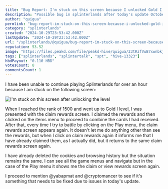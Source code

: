 ```yaml
---
title: "Bug Report: I'm stuck on this screen because I unlocked Gold I level"
description: "Possible bug in splinterlands after today's update October 29, 2024"
author: "quigua"
permlink: "bug-report-im-stuck-on-this-screen-because-i-unlocked-gold-i-level"
category: "splinterlands"
created: "2024-10-29T23:53:42.000Z"
lastUpdate: "2024-10-29T23:53:42.000Z"
url: "/splinterlands/@quigua/bug-report-im-stuck-on-this-screen-because-i-unlocked-gold-i-level"
reputation: 53.52
image: "https://files.peakd.com/file/peakd-hive/quigua/23tRzfVuB7xwnbkjZkAaJrYdeU9cb4k1v5cn87WDkdurLcXUKMoh6hQpUS2xEiUWLNEVu.png"
tags: ["splinterlands", "splintertalk", "spt", "hive-13323"]
hbdPayout: "0.110 HBD"
votesCount: 8
commentsCount: 1
---
```


I have been unable to continue playing Splinterlands for over an hour because I am stuck on the following screen:


![I'm stuck on this screen after unlocking the level](https://files.peakd.com/file/peakd-hive/quigua/23tRzfVuB7xwnbkjZkAaJrYdeU9cb4k1v5cn87WDkdurLcXUKMoh6hQpUS2xEiUWLNEVu.png)


When I reached the rank of 1500 and went up to Gold I level, I was presented with the claim rewards screen. I claimed the rewards and then clicked on the items menu to proceed to combine the cards I had received. After that, every time I try to battle by clicking on the Play menu, the claim rewards screen appears again. It doesn't let me do anything other than see the rewards, but when I click on claim rewards again it informs me that I have already claimed them, as I actually did, but it returns to the same claim rewards screen again.

I have already deleted the cookies and browsing history but the situation remains the same. I can see all the game menus and navigate but in the case of the Play menu it shows me the claim or view rewards screen again.

I proceed to mention @yabapmat and @cryptomancer to see if it's something that needs to be fixed due to issues in today's update.